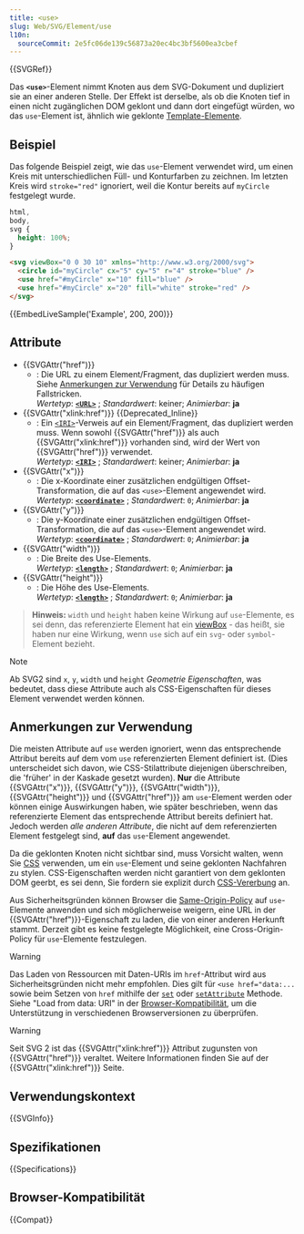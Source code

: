 ```yaml
---
title: <use>
slug: Web/SVG/Element/use
l10n:
  sourceCommit: 2e5fc06de139c56873a20ec4bc3bf5600ea3cbef
---
```


{{SVGRef}}

Das **`<use>`**-Element nimmt Knoten aus dem SVG-Dokument und dupliziert sie an einer anderen Stelle.
Der Effekt ist derselbe, als ob die Knoten tief in einen nicht zugänglichen DOM geklont und dann dort eingefügt würden, wo das `use`-Element ist, ähnlich wie geklonte [Template-Elemente](/de/docs/Web/HTML/Element/template).

## Beispiel

Das folgende Beispiel zeigt, wie das `use`-Element verwendet wird, um einen Kreis mit unterschiedlichen Füll- und Konturfarben zu zeichnen.
Im letzten Kreis wird `stroke="red"` ignoriert, weil die Kontur bereits auf `myCircle` festgelegt wurde.

```css hidden
html,
body,
svg {
  height: 100%;
}
```

```html
<svg viewBox="0 0 30 10" xmlns="http://www.w3.org/2000/svg">
  <circle id="myCircle" cx="5" cy="5" r="4" stroke="blue" />
  <use href="#myCircle" x="10" fill="blue" />
  <use href="#myCircle" x="20" fill="white" stroke="red" />
</svg>
```

{{EmbedLiveSample('Example', 200, 200)}}

## Attribute

- {{SVGAttr("href")}}
  - : Die URL zu einem Element/Fragment, das dupliziert werden muss. Siehe [Anmerkungen zur Verwendung](#anmerkungen_zur_verwendung) für Details zu häufigen Fallstricken.<br/> _Wertetyp_: [**`<URL>`**](/de/docs/Web/SVG/Content_type#url) ; _Standardwert_: keiner; _Animierbar_: **ja**
- {{SVGAttr("xlink:href")}} {{Deprecated_Inline}}
  - : Ein [`<IRI>`](/de/docs/Web/SVG/Content_type#iri)-Verweis auf ein Element/Fragment, das dupliziert werden muss. Wenn sowohl {{SVGAttr("href")}} als auch {{SVGAttr("xlink:href")}} vorhanden sind, wird der Wert von {{SVGAttr("href")}} verwendet.<br/> _Wertetyp_: [**`<IRI>`**](/de/docs/Web/SVG/Content_type#iri) ; _Standardwert_: keiner; _Animierbar_: **ja**
- {{SVGAttr("x")}}
  - : Die x-Koordinate einer zusätzlichen endgültigen Offset-Transformation, die auf das `<use>`-Element angewendet wird.<br/> _Wertetyp_: [**`<coordinate>`**](/de/docs/Web/SVG/Content_type#coordinate) ; _Standardwert_: `0`; _Animierbar_: **ja**
- {{SVGAttr("y")}}
  - : Die y-Koordinate einer zusätzlichen endgültigen Offset-Transformation, die auf das `<use>`-Element angewendet wird.<br/> _Wertetyp_: [**`<coordinate>`**](/de/docs/Web/SVG/Content_type#coordinate) ; _Standardwert_: `0`; _Animierbar_: **ja**
- {{SVGAttr("width")}}
  - : Die Breite des Use-Elements.<br/> _Wertetyp_: [**`<length>`**](/de/docs/Web/SVG/Content_type#length) ; _Standardwert_: `0`; _Animierbar_: **ja**
- {{SVGAttr("height")}}
  - : Die Höhe des Use-Elements.<br/> _Wertetyp_: [**`<length>`**](/de/docs/Web/SVG/Content_type#length) ; _Standardwert_: `0`; _Animierbar_: **ja**

> **Hinweis:** `width` und `height` haben keine Wirkung auf `use`-Elemente, es sei denn, das referenzierte Element hat ein [viewBox](/de/docs/Web/SVG/Attribute/viewBox) - das heißt, sie haben nur eine Wirkung, wenn `use` sich auf ein `svg`- oder `symbol`-Element bezieht.

> [!NOTE]
> Ab SVG2 sind `x`, `y`, `width` und `height` _Geometrie Eigenschaften_, was bedeutet, dass diese Attribute auch als CSS-Eigenschaften für dieses Element verwendet werden können.

## Anmerkungen zur Verwendung

Die meisten Attribute auf `use` werden ignoriert, wenn das entsprechende Attribut bereits auf dem vom `use` referenzierten Element definiert ist. (Dies unterscheidet sich davon, wie CSS-Stilattribute diejenigen überschreiben, die 'früher' in der Kaskade gesetzt wurden).
**Nur** die Attribute {{SVGAttr("x")}}, {{SVGAttr("y")}}, {{SVGAttr("width")}}, {{SVGAttr("height")}} und {{SVGAttr("href")}} am `use`-Element werden oder können einige Auswirkungen haben, wie später beschrieben, wenn das referenzierte Element das entsprechende Attribut bereits definiert hat. Jedoch werden _alle anderen Attribute_, die nicht auf dem referenzierten Element festgelegt sind, **auf** das `use`-Element angewendet.

Da die geklonten Knoten nicht sichtbar sind, muss Vorsicht walten, wenn Sie [CSS](/de/docs/Web/CSS) verwenden, um ein `use`-Element und seine geklonten Nachfahren zu stylen. CSS-Eigenschaften werden nicht garantiert von dem geklonten DOM geerbt, es sei denn, Sie fordern sie explizit durch [CSS-Vererbung](/de/docs/Web/CSS/Inheritance) an.

Aus Sicherheitsgründen können Browser die [Same-Origin-Policy](/de/docs/Web/Security/Same-origin_policy) auf `use`-Elemente anwenden und sich möglicherweise weigern, eine URL in der {{SVGAttr("href")}}-Eigenschaft zu laden, die von einer anderen Herkunft stammt. Derzeit gibt es keine festgelegte Möglichkeit, eine Cross-Origin-Policy für `use`-Elemente festzulegen.

> [!WARNING]
> Das Laden von Ressourcen mit Daten-URIs im `href`-Attribut wird aus Sicherheitsgründen nicht mehr empfohlen.
> Dies gilt für `<use href="data:...` sowie beim Setzen von `href` mithilfe der [`set`](/de/docs/Web/SVG/Element/set) oder [`setAttribute`](/de/docs/Web/API/Element/setAttribute) Methode.
> Siehe "Load from data: URI" in der [Browser-Kompatibilität](#browser-kompatibilität), um die Unterstützung in verschiedenen Browserversionen zu überprüfen.

> [!WARNING]
> Seit SVG 2 ist das {{SVGAttr("xlink:href")}} Attribut zugunsten von {{SVGAttr("href")}} veraltet. Weitere Informationen finden Sie auf der {{SVGAttr("xlink:href")}} Seite.

## Verwendungskontext

{{SVGInfo}}

## Spezifikationen

{{Specifications}}

## Browser-Kompatibilität

{{Compat}}

